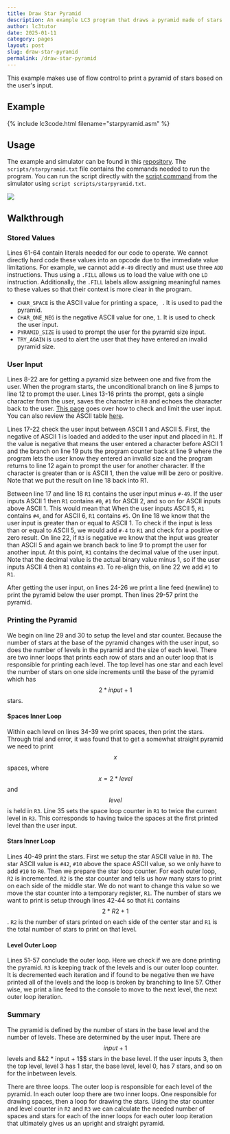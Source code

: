 ```yaml
---
title: Draw Star Pyramid
description: An example LC3 program that draws a pyramid made of stars.
author: lc3tutor
date: 2025-01-11
category: pages
layout: post
slug: draw-star-pyramid
permalink: /draw-star-pyramid
---
```


This example makes use of flow control to print a pyramid of stars based on the user's input.

## Example

{% include lc3code.html filename="starpyramid.asm" %}

## Usage

The example and simulator can be found in this [repository](https://github.com/lc3tutor/lc3code/tree/main). The `scripts/starpyramid.txt` file contains the commands needed to run the program. You can run the script directly with the [script command](/script-command) from the simulator using `script scripts/starpyramid.txt`.

<img src="{{ site.imageurl }}C/starpyramid.png" class="center_img">

## Walkthrough

### Stored Values

Lines 61-64 contain literals needed for our code to operate. We cannot directly hard code these values into an opcode due to the immediate value limitations. For example, we cannot add `#-49` directly and must use three `ADD` instructions. Thus using a `.FILL` allows us to load the value with one `LD` instruction. Additionally, the `.FILL` labels allow assigning meaningful names to these values so that their context is more clear in the program.

- `CHAR_SPACE` is the ASCII value for printing a space, ` `. It is used to pad the pyramid.
- `CHAR_ONE_NEG` is the negative ASCII value for one, `1`. It is used to check the user input.
- `PYRAMID_SIZE` is used to prompt the user for the pyramid size input.
- `TRY_AGAIN` is used to alert the user that they have entered an invalid pyramid size.

### User Input

Lines 8-22 are for getting a pyramid size between one and five from the user. When the program starts, the unconditional branch on line 8 jumps to line 12 to prompt the user. Lines 13-16 prints the prompt, gets a single character from the user, saves the character in `R0` and echoes the character back to the user. [This page](/limit-user-input) goes over how to check and limit the user input. You can also review the ASCII table [here](/ascii-table).

Lines 17-22 check the user input between ASCII 1 and ASCII 5. First, the negative of ASCII 1 is loaded and added to the user input and placed in `R1`. If the value is negative that means the user entered a character before ASCII 1 and the branch on line 19 puts the program counter back at line 9 where the program lets the user know they entered an invalid size and the program returns to line 12 again to prompt the user for another character. If the character is greater than or is ASCII 1, then the value will be zero or positive. Note that we put the result on line 18 back into R1.

Between line 17 and line 18 `R1` contains the user input minus `#-49`. If the user inputs ASCII 1 then `R1` contains `#0`, `#1` for ASCII 2, and so on for ASCII inputs above ASCII 1. This would mean that When the user inputs ASCII 5, `R1` contains `#4`, and for ASCII 6, `R1` contains `#5`. On line 18 we know that the user input is greater than or equal to ASCII 1. To check if the input is less than or equal to ASCII 5, we would add `#-4` to `R1` and check for a positive or zero result. On line 22, if `R3` is negative we know that the input was greater than ASCII 5 and again we branch back to line 9 to prompt the user for another input. At this point, `R1` contains the decimal value of the user input. Note that the decimal value is the actual binary value minus 1, so if the user inputs ASCII 4 then `R1` contains `#3`. To re-align this, on line 22 we add `#1` to `R1`.

After getting the user input, on lines 24-26 we print a line feed (newline) to print the pyramid below the user prompt. Then lines 29-57 print the pyramid.

### Printing the Pyramid

We begin on line 29 and 30 to setup the level and star counter. Because the number of stars at the base of the pyramid changes with the user input, so does the number of levels in the pyramid and the size of each level. There are two inner loops that prints each row of stars and an outer loop that is responsible for printing each level. The top level has one star and each level the number of stars on one side increments until the base of the pyramid which has $$2*input + 1$$ stars.

#### Spaces Inner Loop

Within each level on lines 34-39 we print spaces, then print the stars. Through trial and error, it was found that to get a somewhat straight pyramid we need to print $$x$$ spaces, where $$x = 2 * level$$ and $$level$$ is held in `R3`. Line 35 sets the space loop counter in `R1` to twice the current level in `R3`. This corresponds to having twice the spaces at the first printed level than the user input.

#### Stars Inner Loop

Lines 40-49 print the stars. First we setup the star ASCII value in `R0`. The star ASCII value is `#42`, `#10` above the space ASCII value, so we only have to add `#10` to `R0`. Then we prepare the star loop counter. For each outer loop, `R2` is incremented. `R2` is the star counter and tells us how many stars to print on each side of the middle star. We do not want to change this value so we move the star counter into a temporary register, `R1`. The number of stars we want to print is setup through lines 42-44 so that `R1` contains $$2 * R2 + 1$$. `R2` is the number of stars printed on each side of the center star and `R1` is the total number of stars to print on that level.

#### Level Outer Loop

Lines 51-57 conclude the outer loop. Here we check if we are done printing the pyramid. `R3` is keeping track of the levels and is our outer loop counter. It is decremented each iteration and if found to be negative then we have printed all of the levels and the loop is broken by branching to line 57. Other wise, we print a line feed to the console to move to the next level, the next outer loop iteration.

### Summary

The pyramid is defined by the number of stars in the base level and the number of levels. These are determined by the user input. There are $$input + 1$$ levels and &&2 * input + 1$$ stars in the base level. If the user inputs 3, then the top level, level 3 has 1 star, the base level, level 0, has 7 stars, and so on for the inbetween levels.

There are three loops. The outer loop is responsible for each level of the pyramid. In each outer loop there are two inner loops. One responsible for drawing spaces, then a loop for drawing the stars. Using the star counter and level counter in `R2` and `R3` we can calculate the needed number of spaces and stars for each of the inner loops for each outer loop iteration that ultimately gives us an upright and straight pyramid.
